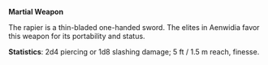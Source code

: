 **Martial Weapon**

The rapier is a thin-bladed one-handed sword. The elites in Aenwidia favor this weapon for its portability and status.

**Statistics**: 2d4 piercing or 1d8 slashing damage; 5 ft / 1.5 m reach, finesse.
